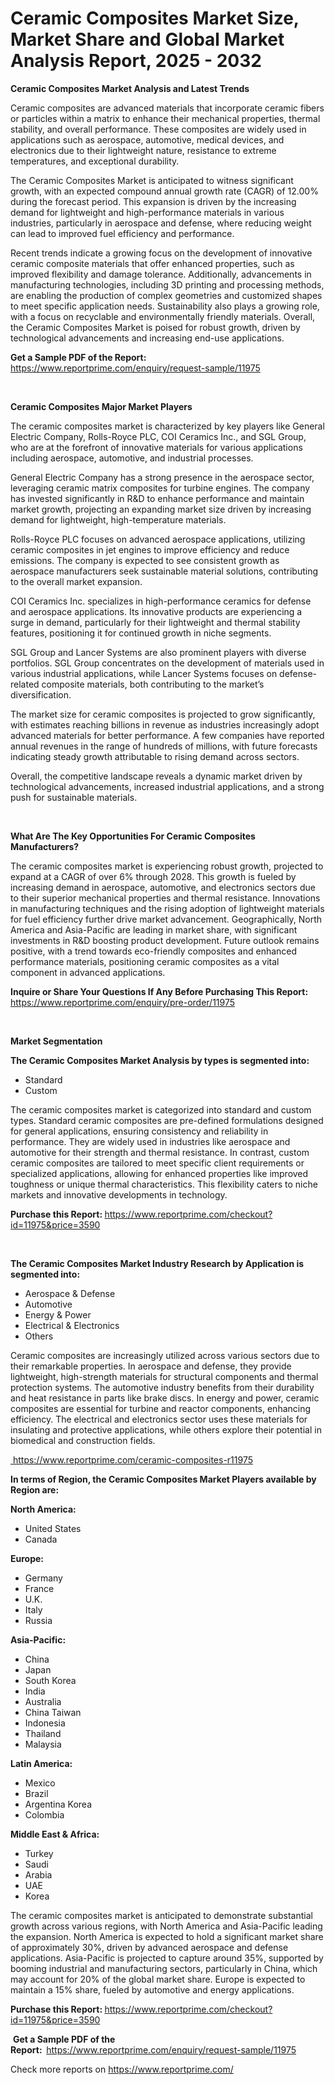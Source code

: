 <p><h1>Ceramic Composites Market Size, Market Share and Global Market Analysis Report, 2025 - 2032</h1></p><p><strong>Ceramic Composites Market Analysis and Latest Trends</strong></p>
<p><p>Ceramic composites are advanced materials that incorporate ceramic fibers or particles within a matrix to enhance their mechanical properties, thermal stability, and overall performance. These composites are widely used in applications such as aerospace, automotive, medical devices, and electronics due to their lightweight nature, resistance to extreme temperatures, and exceptional durability.</p><p>The Ceramic Composites Market is anticipated to witness significant growth, with an expected compound annual growth rate (CAGR) of 12.00% during the forecast period. This expansion is driven by the increasing demand for lightweight and high-performance materials in various industries, particularly in aerospace and defense, where reducing weight can lead to improved fuel efficiency and performance.</p><p>Recent trends indicate a growing focus on the development of innovative ceramic composite materials that offer enhanced properties, such as improved flexibility and damage tolerance. Additionally, advancements in manufacturing technologies, including 3D printing and processing methods, are enabling the production of complex geometries and customized shapes to meet specific application needs. Sustainability also plays a growing role, with a focus on recyclable and environmentally friendly materials. Overall, the Ceramic Composites Market is poised for robust growth, driven by technological advancements and increasing end-use applications.</p></p>
<p><strong>Get a Sample PDF of the Report:&nbsp;</strong> <a href="https://www.reportprime.com/enquiry/request-sample/11975?utm_campaign=2288&utm_medium=2&utm_source=Github&utm_content=ia&utm_term=17032025&utm_id=ceramic-composites">https://www.reportprime.com/enquiry/request-sample/11975</a></p>
<p>&nbsp;</p>
<p><strong>Ceramic Composites Major Market Players</strong></p>
<p><p>The ceramic composites market is characterized by key players like General Electric Company, Rolls-Royce PLC, COI Ceramics Inc., and SGL Group, who are at the forefront of innovative materials for various applications including aerospace, automotive, and industrial processes.</p><p>General Electric Company has a strong presence in the aerospace sector, leveraging ceramic matrix composites for turbine engines. The company has invested significantly in R&D to enhance performance and maintain market growth, projecting an expanding market size driven by increasing demand for lightweight, high-temperature materials.</p><p>Rolls-Royce PLC focuses on advanced aerospace applications, utilizing ceramic composites in jet engines to improve efficiency and reduce emissions. The company is expected to see consistent growth as aerospace manufacturers seek sustainable material solutions, contributing to the overall market expansion.</p><p>COI Ceramics Inc. specializes in high-performance ceramics for defense and aerospace applications. Its innovative products are experiencing a surge in demand, particularly for their lightweight and thermal stability features, positioning it for continued growth in niche segments.</p><p>SGL Group and Lancer Systems are also prominent players with diverse portfolios. SGL Group concentrates on the development of materials used in various industrial applications, while Lancer Systems focuses on defense-related composite materials, both contributing to the market’s diversification.</p><p>The market size for ceramic composites is projected to grow significantly, with estimates reaching billions in revenue as industries increasingly adopt advanced materials for better performance. A few companies have reported annual revenues in the range of hundreds of millions, with future forecasts indicating steady growth attributable to rising demand across sectors.</p><p>Overall, the competitive landscape reveals a dynamic market driven by technological advancements, increased industrial applications, and a strong push for sustainable materials.</p></p>
<p>&nbsp;</p>
<p><strong>What Are The Key Opportunities For Ceramic Composites Manufacturers?</strong></p>
<p><p>The ceramic composites market is experiencing robust growth, projected to expand at a CAGR of over 6% through 2028. This growth is fueled by increasing demand in aerospace, automotive, and electronics sectors due to their superior mechanical properties and thermal resistance. Innovations in manufacturing techniques and the rising adoption of lightweight materials for fuel efficiency further drive market advancement. Geographically, North America and Asia-Pacific are leading in market share, with significant investments in R&D boosting product development. Future outlook remains positive, with a trend towards eco-friendly composites and enhanced performance materials, positioning ceramic composites as a vital component in advanced applications.</p></p>
<p><strong>Inquire or Share Your Questions If Any Before Purchasing This Report:</strong> <a href="https://www.reportprime.com/enquiry/pre-order/11975?utm_campaign=2288&utm_medium=2&utm_source=Github&utm_content=ia&utm_term=17032025&utm_id=ceramic-composites">https://www.reportprime.com/enquiry/pre-order/11975</a></p>
<p>&nbsp;</p>
<p><strong>Market Segmentation</strong></p>
<p><strong>The Ceramic Composites Market Analysis by types is segmented into:</strong></p>
<p><ul><li>Standard</li><li>Custom</li></ul></p>
<p><p>The ceramic composites market is categorized into standard and custom types. Standard ceramic composites are pre-defined formulations designed for general applications, ensuring consistency and reliability in performance. They are widely used in industries like aerospace and automotive for their strength and thermal resistance. In contrast, custom ceramic composites are tailored to meet specific client requirements or specialized applications, allowing for enhanced properties like improved toughness or unique thermal characteristics. This flexibility caters to niche markets and innovative developments in technology.</p></p>
<p><strong>Purchase this Report:&nbsp;</strong><a href="https://www.reportprime.com/checkout?id=11975&price=3590&utm_campaign=2288&utm_medium=2&utm_source=Github&utm_content=ia&utm_term=17032025&utm_id=ceramic-composites">https://www.reportprime.com/checkout?id=11975&price=3590</a></p>
<p>&nbsp;</p>
<p><strong>The Ceramic Composites Market Industry Research by Application is segmented into:</strong></p>
<p><ul><li>Aerospace & Defense</li><li>Automotive</li><li>Energy & Power</li><li>Electrical & Electronics</li><li>Others</li></ul></p>
<p><p>Ceramic composites are increasingly utilized across various sectors due to their remarkable properties. In aerospace and defense, they provide lightweight, high-strength materials for structural components and thermal protection systems. The automotive industry benefits from their durability and heat resistance in parts like brake discs. In energy and power, ceramic composites are essential for turbine and reactor components, enhancing efficiency. The electrical and electronics sector uses these materials for insulating and protective applications, while others explore their potential in biomedical and construction fields.</p></p>
<p><a href="https://www.reportprime.com/ceramic-composites-r11975?utm_campaign=2288&utm_medium=2&utm_source=Github&utm_content=ia&utm_term=17032025&utm_id=ceramic-composites">&nbsp;https://www.reportprime.com/ceramic-composites-r11975</a></p>
<p><strong>In terms of Region, the Ceramic Composites Market Players available by Region are:</strong></p>
<p>
    <p> <strong> North America: </strong>
        <ul>
            <li>United States</li>
            <li>Canada</li>
        </ul>
        </p> 
    <p> <strong> Europe: </strong>
        <ul>
            <li>Germany</li>
            <li>France</li>
            <li>U.K.</li>
            <li>Italy</li>
            <li>Russia</li>
        </ul>
        </p> 
    <p> <strong> Asia-Pacific: </strong>
        <ul>
            <li>China</li>
            <li>Japan</li>
            <li>South Korea</li>
            <li>India</li>
            <li>Australia</li>
            <li>China Taiwan</li>
            <li>Indonesia</li>
            <li>Thailand</li>
            <li>Malaysia</li>
        </ul>
        </p> 
    <p> <strong> Latin America: </strong>
        <ul>
            <li>Mexico</li>
            <li>Brazil</li>
            <li>Argentina Korea</li>
            <li>Colombia</li>
        </ul>
        </p> 
    <p> <strong> Middle East & Africa: </strong>
        <ul>
            <li>Turkey</li>
            <li>Saudi</li>
            <li>Arabia</li>
            <li>UAE</li>
            <li>Korea</li>
        </ul>
    </p>
    </p>
<p><p>The ceramic composites market is anticipated to demonstrate substantial growth across various regions, with North America and Asia-Pacific leading the expansion. North America is expected to hold a significant market share of approximately 30%, driven by advanced aerospace and defense applications. Asia-Pacific is projected to capture around 35%, supported by booming industrial and manufacturing sectors, particularly in China, which may account for 20% of the global market share. Europe is expected to maintain a 15% share, fueled by automotive and energy applications.</p></p>
<p><strong>Purchase this Report: </strong><a href="https://www.reportprime.com/checkout?id=11975&price=3590&utm_campaign=2288&utm_medium=2&utm_source=Github&utm_content=ia&utm_term=17032025&utm_id=ceramic-composites">https://www.reportprime.com/checkout?id=11975&price=3590</a></p>
<p>&nbsp;<strong>Get a Sample PDF of the Report:&nbsp;&nbsp;</strong><a href="https://www.reportprime.com/enquiry/request-sample/11975?utm_campaign=2288&utm_medium=2&utm_source=Github&utm_content=ia&utm_term=17032025&utm_id=ceramic-composites">https://www.reportprime.com/enquiry/request-sample/11975</a></p>
<p><strong></strong></p>
<p>Check more reports on <a href="https://www.reportprime.com/?utm_campaign=2288&utm_medium=2&utm_source=Github&utm_content=ia&utm_term=17032025&utm_id=ceramic-composites">https://www.reportprime.com/</a></p>